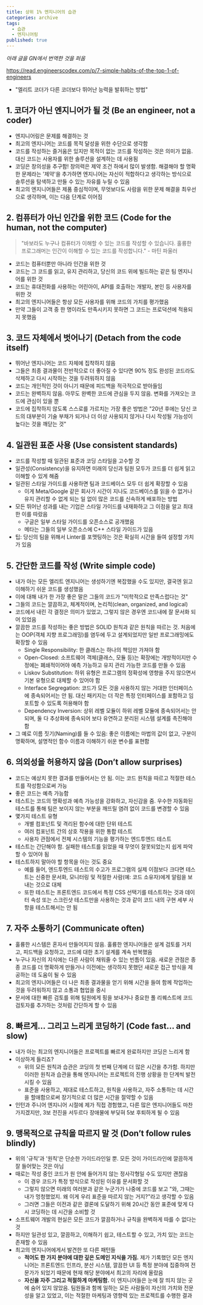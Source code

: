 ```yaml
---
title: 상위 1% 엔지니어의 습관
categories: archive
tags:
  - 습관
  - 엔지니어링
published: true
---
```

_아래 글을 GN에서 번역한 것을 퍼옴_

https://read.engineerscodex.com/p/7-simple-habits-of-the-top-1-of-engineers

- "엘리트 코더가 다른 코더보다 뛰어난 능력을 발휘하는 방법"

## 1. 코더가 아닌 엔지니어가 될 것 (Be an engineer, not a coder)

- 엔지니어링은 문제를 해결하는 것
- 최고의 엔지니어는 코드를 목적 달성을 위한 수단으로 생각함
- 코드를 작성하는 즐거움은 있지만 목적이 없는 코드를 작성하는 것은 의미가 없음. 대신 코드는 사용자를 위한 솔루션을 설계하는 데 사용됨
- 코딩은 창의성을 추구함! 창의력은 제약 조건 하에서 많이 발생함. 해결해야 할 명확한 문제라는 '제약'을 추가하면 엔지니어는 자신이 적합하다고 생각하는 방식으로 솔루션을 탐색하고 만들 수 있는 자유를 누릴 수 있음
- 최고의 엔지니어들은 제품 중심적이며, 무엇보다도 사람을 위한 문제 해결을 최우선으로 생각하며, 이는 다음 단계로 이어짐

## 2. 컴퓨터가 아닌 인간을 위한 코드 (Code for the human, not the computer)

> "바보라도 누구나 컴퓨터가 이해할 수 있는 코드를 작성할 수 있습니다. 훌륭한 프로그래머는 인간이 이해할 수 있는 코드를 작성합니다." - 마틴 파울러

- 코드는 컴퓨터뿐만 아니라 인간을 위한 것
- 코드는 그 코드를 읽고, 유지 관리하고, 당신의 코드 위에 빌드하는 같은 팀 엔지니어를 위한 것
- 코드는 휴대전화를 사용하는 어린아이, API를 호출하는 개발자, 본인 등 사용자를 위한 것
- 최고의 엔지니어들은 항상 모든 사용자를 위해 코드의 가치를 평가했음
- 만약 그들이 고객 중 한 명이라도 만족시키지 못하면 그 코드는 프로덕션에 적용되지 못했음

## 3. 코드 자체에서 벗어나기 (Detach from the code itself)

- 뛰어난 엔지니어는 코드 자체에 집착하지 않음
- 그들은 최종 결과물이 전반적으로 더 좋아질 수 있다면 90% 정도 완성된 코드라도 삭제하고 다시 시작하는 것을 두려워하지 않음
- 코드는 개인적인 것이 아니기 때문에 피드백을 적극적으로 받아들임
- 코드는 완벽하지 않음. 아무도 완벽한 코드에 관심을 두지 않음. 변화를 가져오는 코드에 관심이 있을 뿐
- 코드에 집착하지 않도록 스스로를 가르치는 가장 좋은 방법은 "20년 후에는 당신 코드의 대부분이 기술 부채가 되거나 더 이상 사용되지 않거나 다시 작성될 가능성이 높다는 것을 깨닫는 것"

## 4. 일관된 표준 사용 (Use consistent standards)

- 코드를 작성할 때 일관된 표준과 코딩 스타일을 고수할 것
- 일관성(Consistency)을 유지하면 미래의 당신과 팀원 모두가 코드를 더 쉽게 읽고 이해할 수 있게 해줌
- 일관된 스타일 가이드를 사용하면 팀과 코드베이스 모두 더 쉽게 확장할 수 있음
    - 이게 Meta/Google 같은 회사가 시간이 지나도 코드베이스를 읽을 수 없거나 유지 관리할 수 없게 되는 일 없이 많은 코드를 신속하게 배포하는 방법
- 모든 뛰어난 성과를 내는 기업은 스타일 가이드를 내재화하고 그 이점을 알고 최대한 이를 따랐음
    - 구글은 일부 스타일 가이드를 오픈소스로 공개했음
    - 메타는 그들의 일부 오픈소스에 C++ 스타일 가이드가 있음
- 팁: 당신의 팀을 위해서 Linter를 포맷팅하는 것은 확실히 시간을 들여 설정할 가치가 있음

## 5. 간단한 코드를 작성 (Write simple code)

- 내가 아는 모든 엘리트 엔지니어는 생성하기엔 복잡했을 수도 있지만, 결국엔 읽고 이해하기 쉬운 코드를 생성했음
- 이에 대해 내가 한 가장 좋은 말은 그들의 코드가 "미학적으로 만족스럽다는 것"
- 그들의 코드는 깔끔하고, 체계적이며, 논리적(clean, organized, and logical)
- 코드에서 내린 각 결정은 의미가 있었고, 그렇지 않은 경우엔 코드내에 잘 문서화 되어 있었음
- 깔끔한 코드를 작성하는 좋은 방법은 SOLID 원칙과 같은 원칙을 따르는 것. 처음에는 OOP(객체 지향 프로그래밍)를 염두에 두고 설계되었지만 일반 프로그래밍에도 확장할 수 있음
    - Single Responsibility: 한 클래스는 하나의 책임만 가져야 함
    - Open-Closed: 소프트웨어 객체(클래스, 모듈 등)는 확장에는 개방적이지만 수정에는 폐쇄적이어야 예측 가능하고 유지 관리 가능한 코드를 만들 수 있음
    - Liskov Substitution: 하위 유형은 프로그램의 정확성에 영향을 주지 않으면서 기본 유형으로 대체할 수 있어야 함
    - Interface Segregation: 코드가 모든 것을 사용하지 않는 거대한 인터페이스에 종속되어서는 안 됨. 대신 패키지는 더 작은 특정 인터페이스를 포함하고 임포트할 수 있도록 허용해야 함
    - Dependency Inversion: 상위 레벨 모듈이 하위 레벨 모듈에 종속되어서는 안 되며, 둘 다 추상화에 종속되어 보다 유연하고 분리된 시스템 설계를 촉진해야 함
- 그 예로 이름 짓기(Naming)를 들 수 있음: 좋은 이름에는 마법의 값이 없고, 구분이 명확하며, 설명적인 함수 이름과 이해하기 쉬운 변수를 표현함

## 6. 의외성을 허용하지 않음 (Don’t allow surprises)

- 코드는 예상치 못한 결과를 만들어서는 안 됨. 이는 코드 원칙을 따르고 적절한 테스트를 작성함으로써 가능
- 좋은 코드는 예측 가능함
- 테스트는 코드의 명확성과 예측 가능성을 강화하고, 자신감을 줌. 우수한 자동화된 테스트를 통해 팀은 보이지 않는 부분을 깨뜨릴 염려 없이 코드를 변경할 수 있음
- 몇가지 테스트 유형
    - 개별 컴포넌트 및 격리된 함수에 대한 단위 테스트
    - 여러 컴포넌트 간의 상호 작용을 위한 통합 테스트
    - 사용자 관점에서 전체 시스템의 기능을 평가하는 엔드투엔드 테스트
- 테스트는 간단해야 함. 실패한 테스트를 읽었을 때 무엇이 잘못되었는지 쉽게 파악할 수 있어야 됨
- 테스트하지 말아야 할 항목을 아는 것도 중요
    - 예를 들어, 엔드투엔드 테스트의 수고가 프로그램의 실제 이점보다 크다면 테스트는 신중한 문서화, 모니터링 및 적절한 사람(예: 코드 소유자)에게 알림을 보내는 것으로 대체
    - 또한 테스트는 프론트엔드 코드에서 특정 CSS 선택기를 테스트하는 것과 데이터 속성 또는 스크린샷 테스트만을 사용하는 것과 같이 코드 내의 구현 세부 사항을 테스트해서는 안 됨

## 7. 자주 소통하기 (Communicate often)

- 훌륭한 시스템은 혼자서 만들어지지 않음. 훌륭한 엔지니어들은 설계 검토를 거치고, 피드백을 요청하고, 코드에 대한 초기 설계를 계속 반복했음
- 누구나 자신의 지식에는 다른 사람이 채워줄 수 있는 빈틈이 있음. 새로운 관점은 종종 코드를 더 명확하게 만들거나 이전에는 생각하지 못했던 새로운 접근 방식을 제공하는 데 도움이 될 수 있음
- 최고의 엔지니어들은 더 나은 최종 결과물을 얻기 위해 시간을 들여 함께 작업하는 것을 두려워하지 않고 소통과 협업을 중시
- 문서에 대한 빠른 검토를 위해 팀원에게 핑을 보내거나 중요한 풀 리퀘스트에 코드 검토자를 추가하는 것처럼 간단하게 할 수 있음

## 8. 빠르게... 그리고 느리게 코딩하기 (Code fast… and slow)

- 내가 아는 최고의 엔지니어들은 프로젝트를 빠르게 완료하지만 코딩은 느리게 함
- 이상하게 들리죠?
    - 위의 모든 원칙과 습관은 코딩의 첫 번째 단계에 더 많은 시간을 추가함. 하지만 이러한 원칙과 습관을 통해 엔지니어는 프로젝트의 진행 상황을 한 단계씩 발전시킬 수 있음
    - 표준을 사용하고, 제대로 테스트하고, 원칙을 사용하고, 자주 소통하는 데 시간을 할애함으로써 장기적으로 더 많은 시간을 절약할 수 있음
- 인턴과 주니어 엔지니어 시절에 제가 직접 경험했고, 다른 많은 엔지니어들도 마찬가지겠지만, 3보 전진을 서두르다 장애물에 부딪혀 5보 후퇴하게 될 수 있음

## 9. 맹목적으로 규칙을 따르지 말 것 (Don’t follow rules blindly)

- 위의 '규칙'과 '원칙'은 단순한 가이드라인일 뿐. 모든 것이 가이드라인에 깔끔하게 잘 들어맞는 것은 아님
- 때로는 작성 중인 코드가 원 안에 들어가지 않는 정사각형일 수도 있지만 괜찮음
    - 이 경우 코드가 특정 방식으로 작성된 이유를 문서화할 것
    - 그렇지 않으면 미래의 여러분과 같은 누군가가 나중에 코드를 보고 "와, 그때는 내가 멍청했었지. 왜 이게 우리 표준을 따르지 않는 거지?"라고 생각할 수 있음
    - 그러면 그들은 이전과 같은 결론에 도달하기 위해 20시간 동안 표준에 맞게 다시 코딩하는 데 시간을 소비할 것
- 소프트웨어 개발의 현실은 모든 코드가 깔끔하거나 규칙을 완벽하게 따를 수 없다는 것
- 하지만 일관성 있고, 깔끔하고, 이해하기 쉽고, 테스트할 수 있고, 가치 있는 코드는 존재할 수 있음
- 최고의 엔지니어에게서 발견한 또 다른 패턴들
    - **적어도 한 가지 분야에 대한 깊은 도메인 지식을 가짐.** 제가 기록했던 모든 엔지니어는 프론트엔드 인프라, 분산 시스템, 깔끔한 UI 등 특정 분야에 집중하여 전문가가 되었기 때문에 현재 해당 분야에서 최고의 자리에 올랐음
    - **자신을 자주 그리고 적절하게 마케팅함.** 이 엔지니어들은 눈에 잘 띄지 않는 곳에 숨어 있지 않았음. 팀원들과 함께 일하는 모든 사람들이 자신의 가치와 전문성을 알고 있었고, 이는 적절한 마케팅과 영향력 있는 프로젝트를 수행한 결과